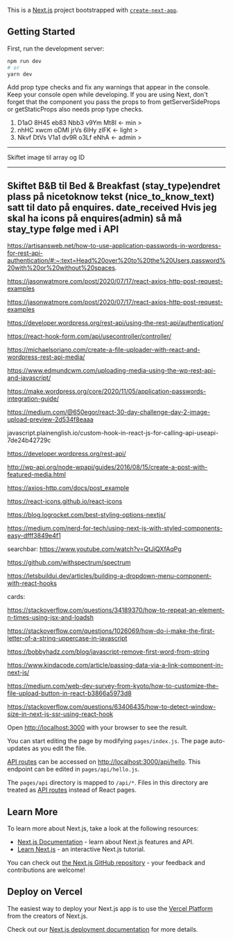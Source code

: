This is a [Next.js](https://nextjs.org/) project bootstrapped with [`create-next-app`](https://github.com/vercel/next.js/tree/canary/packages/create-next-app).

## Getting Started

First, run the development server:

```bash
npm run dev
# or
yarn dev
```

Add prop type checks and fix any warnings that appear in the console. Keep your console open while developing. If you are using Next, don't forget that the component you pass the props to from getServerSideProps or getStaticProps also needs prop type checks.

1. D1aO 8H45 eb83 Nbb3 v9Ym Mt8I <- min >
2. nhHC xwcm oDMI jrVs 6lHy zlFK <- light >
3. Nkvf DtVs V1a1 dv9R o3Lf eNhA <- admin >

---

Skiftet image til array og ID

---

Skiftet B&B til Bed & Breakfast (stay_type)endret plass på nicetoknow tekst
(nice_to_know_text)
satt til dato på enquires. date_received
Hvis jeg skal ha icons på enquires(admin) så må stay_type følge med i API
--

https://artisansweb.net/how-to-use-application-passwords-in-wordpress-for-rest-api-authentication/#:~:text=Head%20over%20to%20the%20Users,password%20with%20or%20without%20spaces.

https://jasonwatmore.com/post/2020/07/17/react-axios-http-post-request-examples

https://jasonwatmore.com/post/2020/07/17/react-axios-http-post-request-examples

https://developer.wordpress.org/rest-api/using-the-rest-api/authentication/

https://react-hook-form.com/api/usecontroller/controller/

https://michaelsoriano.com/create-a-file-uploader-with-react-and-wordpress-rest-api-media/

https://www.edmundcwm.com/uploading-media-using-the-wp-rest-api-and-javascript/

https://make.wordpress.org/core/2020/11/05/application-passwords-integration-guide/

https://medium.com/@650egor/react-30-day-challenge-day-2-image-upload-preview-2d534f8eaaa

javascript.plainenglish.io/custom-hook-in-react-js-for-calling-api-useapi-7de24b42729c

https://developer.wordpress.org/rest-api/

http://wp-api.org/node-wpapi/guides/2016/08/15/create-a-post-with-featured-media.html

https://axios-http.com/docs/post_example

https://react-icons.github.io/react-icons

https://blog.logrocket.com/best-styling-options-nextjs/

https://medium.com/nerd-for-tech/using-next-js-with-styled-components-easy-dfff3849e4f1

searchbar: https://www.youtube.com/watch?v=QtJiQXfAqPg

https://github.com/withspectrum/spectrum

https://letsbuildui.dev/articles/building-a-dropdown-menu-component-with-react-hooks

cards:

https://stackoverflow.com/questions/34189370/how-to-repeat-an-element-n-times-using-jsx-and-loadsh

https://stackoverflow.com/questions/1026069/how-do-i-make-the-first-letter-of-a-string-uppercase-in-javascript

https://bobbyhadz.com/blog/javascript-remove-first-word-from-string

https://www.kindacode.com/article/passing-data-via-a-link-component-in-next-js/

https://medium.com/web-dev-survey-from-kyoto/how-to-customize-the-file-upload-button-in-react-b3866a5973d8

https://stackoverflow.com/questions/63406435/how-to-detect-window-size-in-next-js-ssr-using-react-hook

Open [http://localhost:3000](http://localhost:3000) with your browser to see the result.

You can start editing the page by modifying `pages/index.js`. The page auto-updates as you edit the file.

[API routes](https://nextjs.org/docs/api-routes/introduction) can be accessed on [http://localhost:3000/api/hello](http://localhost:3000/api/hello). This endpoint can be edited in `pages/api/hello.js`.

The `pages/api` directory is mapped to `/api/*`. Files in this directory are treated as [API routes](https://nextjs.org/docs/api-routes/introduction) instead of React pages.

## Learn More

To learn more about Next.js, take a look at the following resources:

- [Next.js Documentation](https://nextjs.org/docs) - learn about Next.js features and API.
- [Learn Next.js](https://nextjs.org/learn) - an interactive Next.js tutorial.

You can check out [the Next.js GitHub repository](https://github.com/vercel/next.js/) - your feedback and contributions are welcome!

## Deploy on Vercel

The easiest way to deploy your Next.js app is to use the [Vercel Platform](https://vercel.com/new?utm_medium=default-template&filter=next.js&utm_source=create-next-app&utm_campaign=create-next-app-readme) from the creators of Next.js.

Check out our [Next.js deployment documentation](https://nextjs.org/docs/deployment) for more details.
